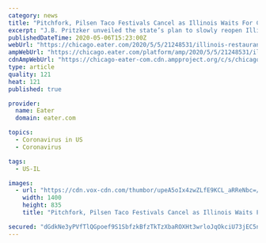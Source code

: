 ```yaml
---
category: news
title: "Pitchfork, Pilsen Taco Festivals Cancel as Illinois Waits For COVID-19 Vaccine"
excerpt: "J.B. Pritzker unveiled the state’s plan to slowly reopen Illinois businesses. While there’s a chance dine-in restaurants and bars could reopen at the end of June if infection rates reduce (among other factors) it will take longer for conventions and festivals to return."
publishedDateTime: 2020-05-06T15:23:00Z
webUrl: "https://chicago.eater.com/2020/5/5/21248531/illinois-restaurants-bars-reopen-in-late-june-coronavirus"
ampWebUrl: "https://chicago.eater.com/platform/amp/2020/5/5/21248531/illinois-restaurants-bars-reopen-in-late-june-coronavirus"
cdnAmpWebUrl: "https://chicago-eater-com.cdn.ampproject.org/c/s/chicago.eater.com/platform/amp/2020/5/5/21248531/illinois-restaurants-bars-reopen-in-late-june-coronavirus"
type: article
quality: 121
heat: 121
published: true

provider:
  name: Eater
  domain: eater.com

topics:
  - Coronavirus in US
  - Coronavirus

tags:
  - US-IL

images:
  - url: "https://cdn.vox-cdn.com/thumbor/upeA5oIx4zwZLfE9KCL_aRReNbc=/1400x0/filters:no_upscale()/cdn.vox-cdn.com/uploads/chorus_asset/file/19947158/Screen_Shot_2020_05_05_at_3.59.21_PM.png"
    width: 1400
    height: 835
    title: "Pitchfork, Pilsen Taco Festivals Cancel as Illinois Waits For COVID-19 Vaccine"

secured: "dGdkNe3yPVfTlQGpoef9S1SbfzkBfzTkTzXbaROXHt3wrloJqOkciU73jEC5nGvKjdtjOpdURYxb80U7gsbBcXzwGkeg4eLndOV+Ts4+kMwpVyQCyjkfhcmFlcekyM1zqAN+NnIMPj5TDA0ba3S+cApqnYk/KtnMKQHd3HI/jPD9XqjNpKbTELi45DxqobjYtL8/gbuRCZ1/m2NmtzXzfAnw5PvNHCqs96kJHBdXogOxsIZBhPkeJBTCD/vnAXbJtKMAxB9iUdHvSM2vXOx1wULsQdDwJLJB2HmV0uSs4klfgl86SiFfiGwCEdLEzLBmJRB2IXnLtKH0Dz539pNfpMf1QwX9PwKepx2KtSMuZZk9RFIj6YJDagz/FOhYITqm7lBu9L5rOaimkX3ZIB3NPJ9NP2+8Fky0b53/uI0TAwKFMhrIvKYtshXWayIaRlRBqnVkA0o0XBThqereILKFH5h+JQnWc+JjpJQPwwUVHf8=;QiOgcELIk7to78YkDrHrcg=="
---
```


